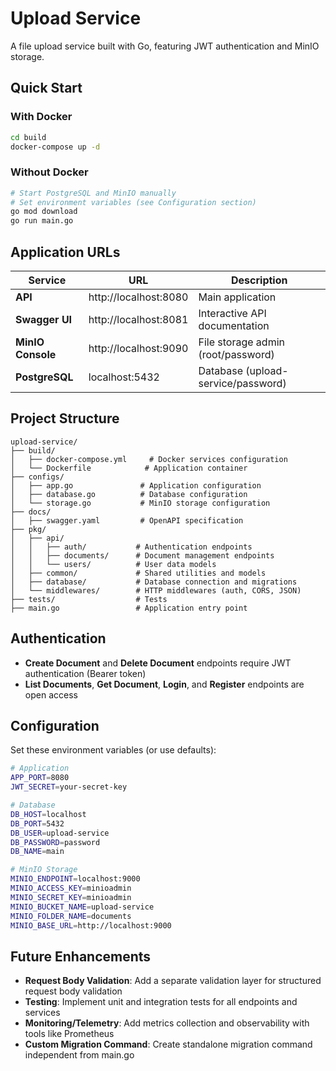 # Upload Service

A file upload service built with Go, featuring JWT authentication and MinIO storage.

## Quick Start

### With Docker

```bash
cd build
docker-compose up -d
```

### Without Docker

```bash
# Start PostgreSQL and MinIO manually
# Set environment variables (see Configuration section)
go mod download
go run main.go
```

## Application URLs

| Service           | URL                   | Description                        |
| ----------------- | --------------------- | ---------------------------------- |
| **API**           | http://localhost:8080 | Main application                   |
| **Swagger UI**    | http://localhost:8081 | Interactive API documentation      |
| **MinIO Console** | http://localhost:9090 | File storage admin (root/password) |
| **PostgreSQL**    | localhost:5432        | Database (upload-service/password) |

## Project Structure

```
upload-service/
├── build/
│   ├── docker-compose.yml     # Docker services configuration
│   └── Dockerfile            # Application container
├── configs/
│   ├── app.go               # Application configuration
│   ├── database.go          # Database configuration
│   └── storage.go           # MinIO storage configuration
├── docs/
│   ├── swagger.yaml         # OpenAPI specification
├── pkg/
│   ├── api/
│   │   ├── auth/           # Authentication endpoints
│   │   ├── documents/      # Document management endpoints
│   │   └── users/          # User data models
│   ├── common/             # Shared utilities and models
│   ├── database/           # Database connection and migrations
│   └── middlewares/        # HTTP middlewares (auth, CORS, JSON)
├── tests/                  # Tests
├── main.go                 # Application entry point
```

## Authentication

-   **Create Document** and **Delete Document** endpoints require JWT authentication (Bearer token)
-   **List Documents**, **Get Document**, **Login**, and **Register** endpoints are open access

## Configuration

Set these environment variables (or use defaults):

```bash
# Application
APP_PORT=8080
JWT_SECRET=your-secret-key

# Database
DB_HOST=localhost
DB_PORT=5432
DB_USER=upload-service
DB_PASSWORD=password
DB_NAME=main

# MinIO Storage
MINIO_ENDPOINT=localhost:9000
MINIO_ACCESS_KEY=minioadmin
MINIO_SECRET_KEY=minioadmin
MINIO_BUCKET_NAME=upload-service
MINIO_FOLDER_NAME=documents
MINIO_BASE_URL=http://localhost:9000
```

## Future Enhancements

-   **Request Body Validation**: Add a separate validation layer for structured request body validation
-   **Testing**: Implement unit and integration tests for all endpoints and services
-   **Monitoring/Telemetry**: Add metrics collection and observability with tools like Prometheus
-   **Custom Migration Command**: Create standalone migration command independent from main.go
